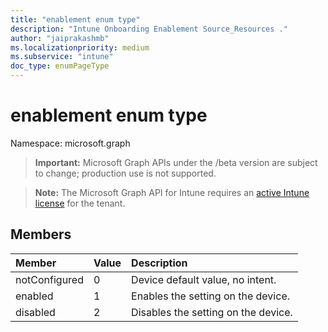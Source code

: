 ```yaml
---
title: "enablement enum type"
description: "Intune Onboarding Enablement Source_Resources ."
author: "jaiprakashmb"
ms.localizationpriority: medium
ms.subservice: "intune"
doc_type: enumPageType
---
```


# enablement enum type

Namespace: microsoft.graph

> **Important:** Microsoft Graph APIs under the /beta version are subject to change; production use is not supported.

> **Note:** The Microsoft Graph API for Intune requires an [active Intune license](https://go.microsoft.com/fwlink/?linkid=839381) for the tenant.



## Members
|Member|Value|Description|
|:---|:---|:---|
|notConfigured|0|Device default value, no intent.|
|enabled|1|Enables the setting on the device.|
|disabled|2|Disables the setting on the device.|
